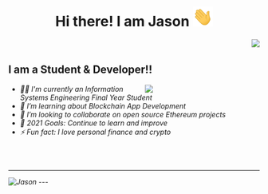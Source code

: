 ### <h1 align="center">Hi there! I am Jason <img src="Hi.gif" width="40px"/> </h1>  <div align = 'right'>![](https://komarev.com/ghpvc/?username=jasonnlim-ds&color=blueviolet)</div>

## I am a Student & Developer!!  
</em></p> <img align='right' src="https://media.giphy.com/media/M9gbBd9nbDrOTu1Mqx/giphy.gif" width="230">
<p><em>

- 👨‍🎓 I'm currently an Information Systems Engineering Final Year Student<br/>
- 🌱 I’m learning about Blockchain App Development<br/>
- 👯 I’m looking to collaborate on open source Ethereum projects<br/>
- 🥅 2021 Goals: Continue to learn and improve<br/>
- ⚡ Fun fact: I love personal finance and crypto<br/>
<br />
<br />

---
<p> <img src="https://github-readme-stats.vercel.app/api?username=JasonnLim&show_icons=true&theme=radical" alt="Jason" />
---
